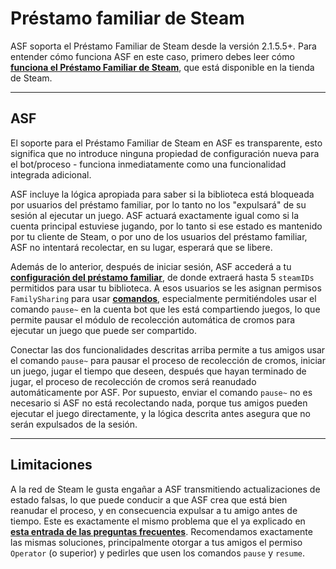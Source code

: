 # Préstamo familiar de Steam

ASF soporta el Préstamo Familiar de Steam desde la versión 2.1.5.5+. Para entender cómo funciona ASF en este caso, primero debes leer cómo **[funciona el Préstamo Familiar de Steam](https://store.steampowered.com/promotion/familysharing)**, que está disponible en la tienda de Steam.

---

## ASF

El soporte para el Préstamo Familiar de Steam en ASF es transparente, esto significa que no introduce ninguna propiedad de configuración nueva para el bot/proceso - funciona inmediatamente como una funcionalidad integrada adicional.

ASF incluye la lógica apropiada para saber si la biblioteca está bloqueada por usuarios del préstamo familiar, por lo tanto no los "expulsará" de su sesión al ejecutar un juego. ASF actuará exactamente igual como si la cuenta principal estuviese jugando, por lo tanto si ese estado es mantenido por tu cliente de Steam, o por uno de los usuarios del préstamo familiar, ASF no intentará recolectar, en su lugar, esperará que se libere.

Además de lo anterior, después de iniciar sesión, ASF accederá a tu **[configuración del préstamo familiar](https://store.steampowered.com/account/managedevices)**, de donde extraerá hasta 5 `steamIDs` permitidos para usar tu biblioteca. A esos usuarios se les asignan permisos `FamilySharing` para usar **[comandos](https://github.com/JustArchiNET/ArchiSteamFarm/wiki/Commands-es-es)**, especialmente permitiéndoles usar el comando `pause~` en la cuenta bot que les está compartiendo juegos, lo que permite pausar el módulo de recolección automática de cromos para ejecutar un juego que puede ser compartido.

Conectar las dos funcionalidades descritas arriba permite a tus amigos usar el comando `pause~` para pausar el proceso de recolección de cromos, iniciar un juego, jugar el tiempo que deseen, después que hayan terminado de jugar, el proceso de recolección de cromos será reanudado automáticamente por ASF. Por supuesto, enviar el comando `pause~` no es necesario si ASF no está recolectando nada, porque tus amigos pueden ejecutar el juego directamente, y la lógica descrita antes asegura que no serán expulsados de la sesión.

---

## Limitaciones

A la red de Steam le gusta engañar a ASF transmitiendo actualizaciones de estado falsas, lo que puede conducir a que ASF crea que está bien reanudar el proceso, y en consecuencia expulsar a tu amigo antes de tiempo. Este es exactamente el mismo problema que el ya explicado en **[esta entrada de las preguntas frecuentes](https://github.com/JustArchiNET/ArchiSteamFarm/wiki/FAQ-es-es#asf-est%C3%A1-expulsando-mi-sesi%C3%B3n-en-el-cliente-de-steam-mientras-estoy-jugando--esta-cuenta-tiene-iniciada-una-sesi%C3%B3n-en-otro-equipo)**. Recomendamos exactamente las mismas soluciones, principalmente otorgar a tus amigos el permiso `Operator` (o superior) y pedirles que usen los comandos `pause` y `resume`.